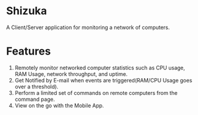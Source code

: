 Shizuka
=======

A Client/Server application for monitoring a network of computers. 

# Features
1. Remotely monitor networked computer statistics such as CPU usage, RAM Usage, network throughput, and uptime.
2. Get Notified by E-mail when events are triggered(RAM/CPU Usage goes over a threshold).
3. Perform a limited set of commands on remote computers from the command page. 
4. View on the go with the Mobile App.
